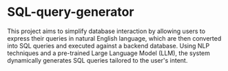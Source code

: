 # SQL-query-generator
This project aims to simplify database interaction by allowing users to express their queries in natural English language, which are then converted into SQL queries and executed against a backend database. Using NLP techniques and a pre-trained Large Language Model (LLM), the system dynamically generates SQL queries tailored to the user's intent.
